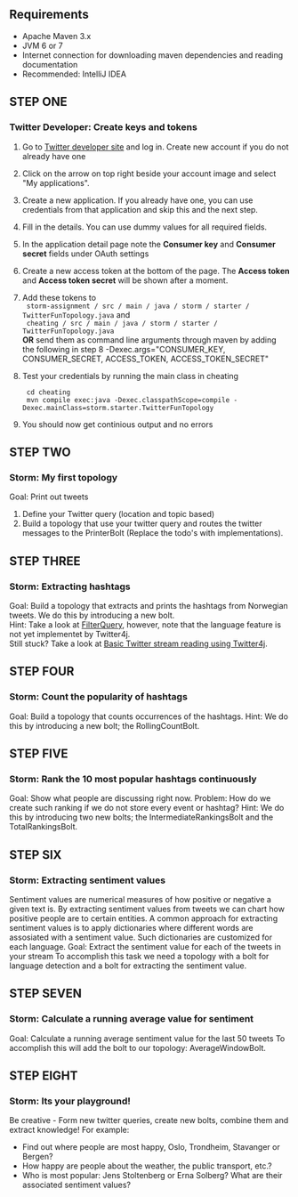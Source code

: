 ## Requirements ##
* Apache Maven 3.x
* JVM 6 or 7 
* Internet connection for downloading maven dependencies and reading documentation
* Recommended: IntelliJ IDEA 

## STEP ONE ##
### Twitter Developer: Create keys and tokens
1. Go to [Twitter developer site](https://dev.twitter.com) and log in. Create new account if you do not already have one
2. Click on the arrow on top right beside your account image and select "My applications".
3. Create a new application. If you already have one, you can use credentials from that application and skip this and the next step.
4. Fill in the details. You can use dummy values for all required fields.
5. In the application detail page note the **Consumer key** and **Consumer secret** fields under OAuth settings
6. Create a new access token at the bottom of the page. The **Access token** and **Access token secret** will be shown after a moment.
7. Add these tokens to  
` storm-assignment / src / main / java / storm / starter / TwitterFunTopology.java` and  
` cheating / src / main / java / storm / starter / TwitterFunTopology.java`  
**OR** send them as command line arguments through maven by adding the following in step 8
         -Dexec.args="CONSUMER_KEY, CONSUMER_SECRET, ACCESS_TOKEN, ACCESS_TOKEN_SECRET" 
8. Test your credentials by running the main class in cheating

        cd cheating   
        mvn compile exec:java -Dexec.classpathScope=compile -Dexec.mainClass=storm.starter.TwitterFunTopology
        
9. You should now get continious output and no errors

## STEP TWO ##
### Storm: My first topology
Goal: Print out tweets
1. Define your Twitter query (location and topic based)
2. Build a topology that use your twitter query and routes the twitter messages to the PrinterBolt (Replace the todo's with implementations).

## STEP THREE ##
### Storm: Extracting hashtags
Goal: Build a topology that extracts and prints the hashtags from Norwegian tweets. We do this by introducing a new bolt.  
Hint: Take a look at [FilterQuery](https://github.com/kantega/storm-twitter-workshop/wiki/Twitter-API-and-Twitter4j-Streaming-Resources), however, note that the language feature is not yet implementet by Twitter4j.  
Still stuck? Take a look at [Basic Twitter stream reading using Twitter4j](https://github.com/kantega/storm-twitter-workshop/wiki/Basic-Twitter-stream-reading-using-Twitter4j). 

## STEP FOUR ##
### Storm: Count the popularity of hashtags
Goal: Build a topology that counts occurrences of the hashtags.
Hint: We do this by introducing a new bolt; the RollingCountBolt.

## STEP FIVE ##
### Storm: Rank the 10 most popular hashtags continuously
Goal: Show what people are discussing right now.
Problem: How do we create such ranking if we do not store every event or hashtag?
Hint: We do this by introducing two new bolts; the IntermediateRankingsBolt and the TotalRankingsBolt.

## STEP SIX ##
### Storm: Extracting sentiment values
Sentiment values are numerical measures of how positive or negative a given text is. By extracting sentiment values from tweets we can chart how positive people are to certain entities.
A common approach for extracting sentiment values is to apply dictionaries where different words are assosiated  with a sentiment value. Such dictionaries are customized for each language.
Goal: Extract the sentiment value for each of the tweets in your stream
To accomplish this task we need a topology with a bolt for language detection and a bolt for extracting the sentiment value.

## STEP SEVEN ##
### Storm: Calculate a running average value for sentiment
Goal: Calculate a running average sentiment value for the last 50 tweets
To accomplish this will add the bolt to our topology: AverageWindowBolt.

## STEP EIGHT ##
### Storm: Its your playground!
Be creative - Form new twitter queries, create new bolts, combine them and extract knowledge!
For example:
* Find out where people are most happy, Oslo, Trondheim, Stavanger or Bergen?
* How happy are people about the weather, the public transport, etc.?
* Who is most popular: Jens Stoltenberg or Erna Solberg? What are their associated sentiment values?
